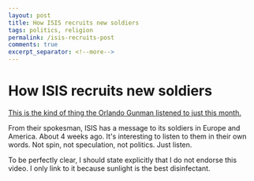 ```yaml
---
layout: post
title: How ISIS recruits new soldiers
tags: politics, religion
permalink: /isis-recruits-post
comments: true
excerpt_separator: <!--more-->
---
```


# How ISIS recruits new soldiers

[This is the kind of thing the Orlando Gunman listened to just this month.](https://www.youtube.com/watch?v=BOtIX_4D-sg)

From their spokesman, ISIS has a message to its soldiers in Europe and America. About 4 weeks ago. It's interesting to listen to them in their own words. Not spin, not speculation, not politics. Just listen.

To be perfectly clear, I should state explicitly that I do not endorse this video. I only link to it because sunlight is the best disinfectant.

<!--more-->
